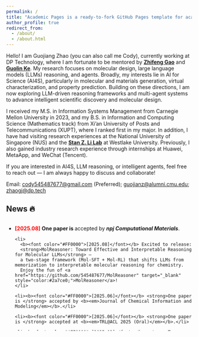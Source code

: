 ```yaml
---
permalink: /
title: "Academic Pages is a ready-to-fork GitHub Pages template for academic personal websites"
author_profile: true
redirect_from:
  - /about/
  - /about.html
---
```


<!--
Hello! I am **Guojiang Zhao** (you can also call me **Cody**), currently working at **DP Technology**, where I am fortunate to be mentored by [**Zhifeng Gao**](https://scholar.google.com/citations?user=uBo3SJcAAAAJ&hl=en). My research focuses on **molecular design**, **large language models (LLMs) reasoning**, and **agents**. Broadly, my interests lie in **AI for Science (AI4S)**, particularly in **molecular and materials generation, virtual characterization, and property prediction**. Building on these directions, I am now exploring **LLM-driven reasoning frameworks and multi-agent systems** to advance intelligent scientific discovery and molecular design.

I received my **M.S. in Information Systems Management** from **Carnegie Mellon University** in 2023, and my **B.S. in Information and Computing Science (Mathematics track)** from **Xi’an University of Posts and Telecommunications (XUPT)**, where I graduated **first in my major**. In addition, I have had visiting research experiences at the **National University of Singapore (NUS)** and the [**Stan Z. Li Lab**](https://en.westlake.edu.cn/faculty/stan-zq-li.html) at **Westlake University**. Previously, I also gained industry research experience through internships at **Huawei**, **MetaApp**, and **Tencent (WeChat Pay)**.

If you are interested in **AI4S, LLM reasoning, or intelligent agents**, feel free to reach out — I am always happy to discuss and collaborate! -->

Hello! I am Guojiang Zhao (you can also call me Cody), currently working at DP Technology, where I am fortunate to be mentored by [**Zhifeng Gao**](https://scholar.google.com/citations?user=uBo3SJcAAAAJ&hl=en) and [**Guolin Ke**](https://scholar.google.com/citations?user=M2qJgtoAAAAJ&hl=en). My research focuses on molecular design, large language models (LLMs) reasoning, and agents. Broadly, my interests lie in AI for Science (AI4S), particularly in molecular and materials generation, virtual characterization, and property prediction. Building on these directions, I am now exploring LLM-driven reasoning frameworks and multi-agent systems to advance intelligent scientific discovery and molecular design.

I received my M.S. in Information Systems Management from Carnegie Mellon University in 2023, and my B.S. in Information and Computing Science (Mathematics track) from Xi’an University of Posts and Telecommunications (XUPT), where I ranked first in my major. In addition, I have had visiting research experiences at the National University of Singapore (NUS) and the [**Stan Z. Li Lab**](https://en.westlake.edu.cn/faculty/stan-zq-li.html) at Westlake University. Previously, I also gained industry research experience through internships at Huawei, MetaApp, and WeChat (Tencent).

If you are interested in AI4S, LLM reasoning, or intelligent agents, feel free to reach out — I am always happy to discuss and collaborate!

Email: cody545487677@gmail.com (Preferred); guojianz@alumni.cmu.edu; zhaogj@dp.tech

<h2 id="News">News 🔥</h2>
<div style="height:300px; overflow-y:auto;">
  <ul>
    <li><b><font color="#FF0000">[2025.08]</font></b> <strong>One paper is </strong> accepted by <b><em>npj Computational Materials</em></b>.</li>

    <li>
      <b><font color="#FF0000">[2025.08]</font></b> Excited to release:
      <strong>MolReasoner: Toward Effective and Interpretable Reasoning for Molecular LLMs</strong> —
      a two-stage framework (Mol-SFT + Mol-RL) that shifts LLMs from memorization to interpretable molecular reasoning for chemistry.
      Enjoy the fun of <a href="https://github.com/545487677/MolReasoner" target="_blank" style="color:#2a7ce0;">MolReasoner</a>!
    </li>

    <li><b><font color="#FF0000">[2025.06]</font></b> <strong>One paper is </strong> accepted by <b><em>Journal of Chemical Information and Modeling</em></b>.</li>

    <li><b><font color="#FF0000">[2025.06]</font></b> <strong>One paper is </strong> accepted at <b><em>TRL@ACL 2025 (Oral)</em></b>.</li>

    <li><b><font color="#FF0000">[2025.02]</font></b> <strong>Two papers are</strong> accepted by <b><em>ICLR 2025 (1 Spotlight)</em></b>.</li>

    <li><b><font color="#FF0000">[2024.09]</font></b> <strong>One paper is</strong> accepted by <b><em>TNNLS</em></b>.</li>

    <li><b><font color="#FF0000">[2024.03]</font></b> <strong>One paper is</strong> accepted by <b><em>TKDE</em></b>.</li>

    <li><b><font color="#FF0000">[2022.08]</font></b> <strong>One paper is</strong> accepted by <b><em>TMLR</em></b>.</li>

    <li><b><font color="#FF0000">[2022.02]</font></b> <strong>One paper is</strong> accepted by <b><em>TNNLS</em></b>.</li>

  </ul>
</div>
